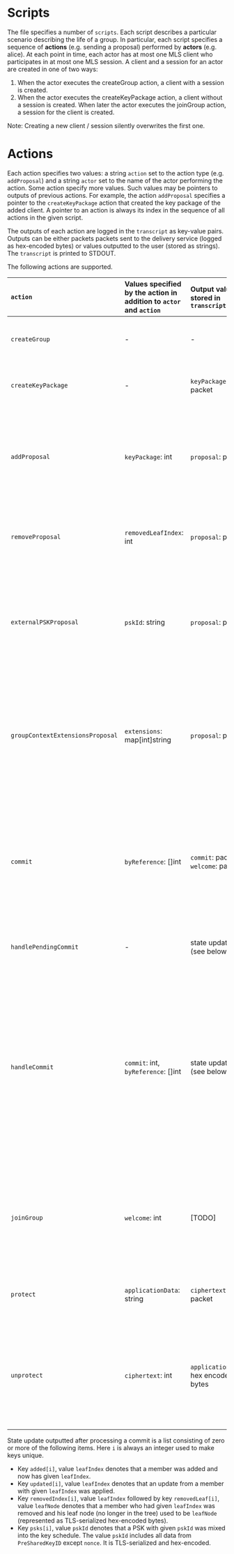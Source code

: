 # Scripts

The file specifies a number of `scripts`. Each script describes a particular scenario describing the life of a group. In particular, each script specifies a sequence of **actions** (e.g. sending a proposal) performed by **actors** (e.g. alice). At each point in time, each actor has at most one MLS client who participates in at most one MLS session. A client and a session for an actor are created in one of two ways:

1. When the actor executes the createGroup action, a client with a session is created.
2. When the actor executes the createKeyPackage action, a client without a session is created. When later the actor executes the joinGroup action, a session for the client is created.

Note: Creating a new client / session silently overwrites the first one.


# Actions

Each action specifies two values: a string `action` set to the action type (e.g. `addProposal`) and a string `actor` set to the name of the actor performing the action. Some action specify more values. Such values may be pointers to outputs of previous actions. For example, the action `addProposal` specifies a pointer to the `createKeyPackage` action that created the key package of the added client. A pointer to an action is always its index in the sequence of all actions in the given script.

The outputs of each action are logged in the `transcript` as key-value pairs. Outputs can be either packets packets sent to the delivery service (logged as hex-encoded bytes) or values outputted to the user (stored as strings). The `transcript` is printed to STDOUT.


The following actions are supported.


| `action`             | Values specified by the action in addition to `actor` and `action` | Output values stored in `transcript` | Description                                       |
|:---------------------|:-------------------------------------------|:------------------------------|:--------------------------------------------------|
| `createGroup`        | -                                          | -                             | A new client for the `actor` and a new group with themselves in it are created.      |
| `createKeyPackage`   | -                                          | `keyPackage`: packet                   | A new client for the `actor` and a new key package for them are created.      |
| `addProposal`        | `keyPackage`: int                          | `proposal`: packet               | The `actor`’s current client sends a proposal that adds a member with the key package created during the `createKeyPackage` action with index `keyPackage`. |
| `removeProposal`     | `removedLeafIndex`: int                    | `proposal`: packet               | The `actor`’s current client sends a proposal that removes a member with leaf index `removedLeafIndex`. |
| `externalPSKProposal`     | `pskId`: string                    | `proposal`: packet               | The `actor`’s current client sends an external PSK proposal with given `pskId` given as b64 encoded bytes. (Only external PSKs are allowed; resumption PSKs are only used in reinitialization). |
| `groupContextExtensionsProposal`     | `extensions`: map[int]string                    | `proposal`: packet               | The `actor`’s current client sends a proposal that replaces group context extensions by `extensions` represented as an array mapping `extension_type` given a int to `extension_data` given as b64 encoded bytes. |
| `commit`             | `byReference`: []int                       | `commit`: packet, `welcome`: packet | The `actor`’s current client first processes the proposals created during actions identified by the indices in the list `byReference` and then they send a commit. The `byReference` list MUST NOT include proposals from `actor`. |
| `handlePendingCommit`| -                                          | state update (see below)                  | The `actor`’s current client accepts the commit it sent. |
| `handleCommit`       | `commit`: int, `byReference`: []int        | state update (see below)                  | The `actor`’s current client first processes the proposals created during actions with indices specified in `byReference`. Then it processes the commit created during the `commit` action with index `commit` which includes them by reference. The `byReference` list MUST NOT include proposals created by `actor`. The `commit` MUST NOT have been created by `actor`.
| `joinGroup`          | `welcome`: int                        | [TODO]                        | The `actor`’s current client joins the group using the welcome message created during the `commit` action index `welcome`. This creates a new session.
| `protect`            | `applicationData`: string                  | `ciphertext`: packet             | The `actor`’s current client encrypts given data, given as b64 encoded bytes. |
| `unprotect`          | `ciphertext`: int                          | `applicationData`: hex encoded bytes              | The `actor`’s current client decrypts the ciphertext created during the `protect` action with index `ciphertext`. The message MUST NOT have been generated by the actor. |

State update outputted after processing a commit is a list consisting of zero or more of the following items. Here `i` is always an integer used to make keys unique.

* Key `added[i]`, value `leafIndex` denotes that a member was added and now has given `leafIndex`.
* Key `updated[i]`, value `leafIndex` denotes that an update from a member with given `leafIndex` was applied.
* Key `removedIndex[i]`, value `leafIndex` followed by key `removedLeaf[i]`, value `leafNode` denotes that a member who had given `leafIndex` was removed and his leaf node (no longer in the tree) used to be `leafNode` (represented as TLS-serialized hex-encoded bytes).
* Key `psks[i]`, value `pskId` denotes that a PSK with given `pskId` was mixed into the key schedule. The value `pskId` includes all data from `PreSharedKeyID` except `nonce`. It is TLS-serialized and hex-encoded.






